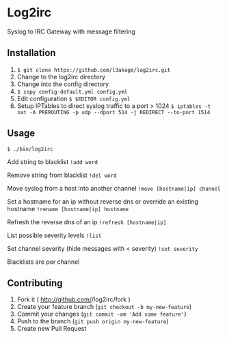 # Log2irc

Syslog to IRC Gateway with message filtering

## Installation

1. `$ git clone https://github.com/l3akage/log2irc.git`
2. Change to the log2irc directory
3. Change into the config directory
4. `$ copy config-default.yml config.yml`
5. Edit configuration `$ $EDITOR config.yml`
6. Setup IPTables to direct syslog traffic to a port > 1024 `$ iptables -t nat -A PREROUTING -p udp --dport 514 -j REDIRECT --to-port 1514`

## Usage

`$ ./bin/log2irc`

Add string to blacklist
`!add word`

Remove string from blacklist
`!del word`

Move syslog from a host into another channel
`!move [hostname|ip] channel`

Set a hostname for an ip without reverse dns or override an existing hostname
`!rename [hostname|ip] hostname`

Refresh the reverse dns of an ip
`!refresh [hostname|ip]`

List possible severity levels
`!list`

Set channel severity (hide messages with < severity)
`!set severity`

Blacklists are per channel

## Contributing

1. Fork it ( http://github.com/<my-github-username>/log2irc/fork )
2. Create your feature branch (`git checkout -b my-new-feature`)
3. Commit your changes (`git commit -am 'Add some feature'`)
4. Push to the branch (`git push origin my-new-feature`)
5. Create new Pull Request
